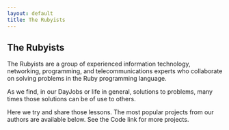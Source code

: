 ```yaml
---
layout: default
title: The Rubyists
---
```


<article id="about">
  <h2>The Rubyists</h2>
  <p>
    The Rubyists are a group of experienced information technology, networking,
    programming, and telecommunications experts who collaborate on solving
    problems in the Ruby programming language.
  </p>

  <p>
    As we find, in our DayJobs or life in general, solutions to problems, many
    times those solutions can be of use to others.
  </p>

  <p>
    Here we try and share those lessons.  The most popular projects from our
    authors are available below.  See the Code link for more projects.
  </p>
</article>
